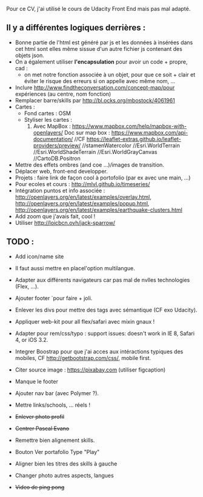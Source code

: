Pour ce CV, j'ai utilisé le cours de Udacity Front End mais pas mal adapté.

## Il y a différentes logiques derrières :

* Bonne partie de l'html est généré par js et les données à insérées dans cet html sont elles même sissue d'un autre fichier js contenant des objets json.
* On a également utiliser **l'encapsulation** pour avoir un code + propre, cad :
    * on met notre fonction associée à un objet, pour que ce soit + clair et éviter le risque des erreurs si on appelle avec même nom, ...
* Inclure http://www.findtheconversation.com/concept-map/pour expériences (au centre, nom fonction)
* Remplacer barre/skills par http://bl.ocks.org/mbostock/4061961
* Cartes :
    * Fond cartes : OSM
    * Styliser les cartes :
        1. Avec MapBox : https://www.mapbox.com/help/mapbox-with-openlayers/
        Doc sur map box : https://www.mapbox.com/api-documentation/
        //CF https://leaflet-extras.github.io/leaflet-providers/preview/
        //stamenWatercolor
        //Esri.WorldTerrain
        //Esri.WorldShadeTerrain
        //Esri.WorldGrayCanvas
        //CartoDB.Positron
* Mettre des effets ombres (and coe ...)/images de transition.
* Déplacer web, front-end developper.
* Projets : faire link de façon cool à portofolio (par ex avec une main, ...)
* Pour ecoles et cours : http://mlvl.github.io/timeseries/
* Intégration puntos et info associée : http://openlayers.org/en/latest/examples/overlay.html, http://openlayers.org/en/latest/examples/popup.html, http://openlayers.org/en/latest/examples/earthquake-clusters.html
* Add zoom que j'avais fait, cool !
* Utiliser http://loicbcn.ovh/jack-sparrow/

## TODO :
* Add icon/name site
* Il faut aussi mettre en placel'option multilangue.
* Adapter aux différents navigateurs car pas mal de nvlles technologies (Flex, ...).
* Ajouter footer `pour faire + joli.
* Enlever les divs pour mettre des tags avec sémantique (CF exo Udacity).
* Appliquer web-kit pour all flex/safari avec mixin gnaux !
* Adapter pour rem/css/typo : support issues: doesn't work in IE 8, Safari 4, or iOS 3.2.
* Integrer Boostrap pour que j'ai acces aux intéractions typiques des mobiles, CF http://getbootstrap.com/css/, mobile first.
* Citer source image : https://pixabay.com (utiliser figcaption)
* Manque le footer
* Ajouter nav bar (avec Polymer ?).
* Mettre links/schools, ... réels !

* ~~Enlever photo profil~~
* ~~Centrer Pascal Evano~~
* Remettre bien alignement skills.
* Bouton Ver portafolio Type "Play"
* Aligner bien les titres des skills à gauche
* Changer photo autres aspects, langues
* ~~Video de ping pong~~


